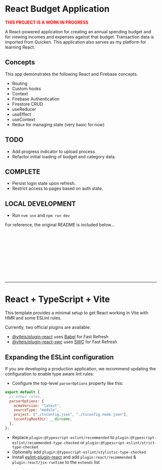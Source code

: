 # React Budget Application

<span style="color:red">**THIS PROJECT IS A WORK IN PROGRESS**</span>

A React-powered application for creating an annual spending budget and for viewing incomes and expenses against that budget. Transaction data is imported from Quicken. This application also serves as my platform for learning React.

## Concepts

This app demonstrates the following React and Firebase concepts.

- Routing
- Custom hooks
- Context
- Firebase Authentication
- Firestore CRUD
- useReducer
- useEffect
- useContext
- Redux for managing state (very basic for now)

## TODO

- Add progress indicator to upload process.
- Refactor initial loading of budget and category data.

## COMPLETE

- Persist login state upon refresh.
- Restrict access to pages based on auth state.

## LOCAL DEVELOPMENT

- Run `nvm use` and `npm run dev`

For reference, the original README is included below...

<br />
<br />
<br />
<br />
<br />
<br />
<br />
<br />
<br />

---

# React + TypeScript + Vite

This template provides a minimal setup to get React working in Vite with HMR and some ESLint rules.

Currently, two official plugins are available:

- [@vitejs/plugin-react](https://github.com/vitejs/vite-plugin-react/blob/main/packages/plugin-react/README.md) uses [Babel](https://babeljs.io/) for Fast Refresh
- [@vitejs/plugin-react-swc](https://github.com/vitejs/vite-plugin-react-swc) uses [SWC](https://swc.rs/) for Fast Refresh

## Expanding the ESLint configuration

If you are developing a production application, we recommend updating the configuration to enable type aware lint rules:

- Configure the top-level `parserOptions` property like this:

```js
export default {
  // other rules...
  parserOptions: {
    ecmaVersion: "latest",
    sourceType: "module",
    project: ["./tsconfig.json", "./tsconfig.node.json"],
    tsconfigRootDir: __dirname,
  },
};
```

- Replace `plugin:@typescript-eslint/recommended` to `plugin:@typescript-eslint/recommended-type-checked` or `plugin:@typescript-eslint/strict-type-checked`
- Optionally add `plugin:@typescript-eslint/stylistic-type-checked`
- Install [eslint-plugin-react](https://github.com/jsx-eslint/eslint-plugin-react) and add `plugin:react/recommended` & `plugin:react/jsx-runtime` to the `extends` list
